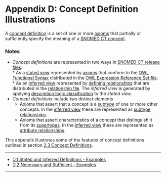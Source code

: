 # Appendix D: Concept Definition Illustrations

A [concept definition](https://confluence.ihtsdotools.org/display/DOCGLOSS/concept+definition) is a set of one or more [axioms](https://confluence.ihtsdotools.org/display/DOCGLOSS/axiom) that partially or sufficiently specify the meaning of a [SNOMED CT concept](https://confluence.ihtsdotools.org/display/DOCGLOSS/SNOMED+CT+concept).

### Notes

* _Concept definitions_ are represented in two ways in [SNOMED CT release files](https://confluence.ihtsdotools.org/display/DOCGLOSS/SNOMED+CT+release+file):\
  \* As a [stated view](https://confluence.ihtsdotools.org/display/DOCGLOSS/stated+view) represented by [axioms](https://confluence.ihtsdotools.org/display/DOCGLOSS/axiom) that conform to the [OWL Functional Syntax](https://confluence.ihtsdotools.org/display/DOCGLOSS/OWL+Functional+Syntax) distributed in the [OWL Expression Reference Set file](https://confluence.ihtsdotools.org/display/DOCRELFMT/OWL+Expression+Reference+Set+file).\
  \* As an [inferred view](https://confluence.ihtsdotools.org/display/DOCGLOSS/inferred+view) represented by [defining relationships](https://confluence.ihtsdotools.org/display/DOCGLOSS/defining+relationship) that are distributed in the [relationship file](https://confluence.ihtsdotools.org/display/DOCRELFMT/relationship+file). The _inferred view_ is generated by applying [description logic classification](https://confluence.ihtsdotools.org/display/DOCGLOSS/description+logic+classification) to the _stated view_.
* _Concept definitions_ include two distinct elements
  * Axioms that assert that a concept is a [subtype](https://confluence.ihtsdotools.org/display/DOCGLOSS/subtype) of one or more other concepts. In the [inferred view](https://confluence.ihtsdotools.org/display/DOCGLOSS/inferred+view) these are represented as [subtype relationships](https://confluence.ihtsdotools.org/display/DOCGLOSS/subtype+relationship).
  * Axioms that assert characteristics of a concept that distinguish it from its [supertypes](https://confluence.ihtsdotools.org/display/DOCGLOSS/supertype). In the [inferred view](https://confluence.ihtsdotools.org/display/DOCGLOSS/inferred+view) these are represented as [attribute relationships](https://confluence.ihtsdotools.org/display/DOCGLOSS/attribute+relationship).

This appendix illustrates some of the features of concept definitions outlined in section [2.3 Concept Definitions](2.3-Concept-Definitions_71172643.html).

***

* [D.1 Stated and Inferred Definitions - Examples](D.1-Stated-and-Inferred-Definitions---Examples_71172657.html)
* [D.2 Necessary and Sufficient - Examples](D.2-Necessary-and-Sufficient---Examples_71172658.html)

***
